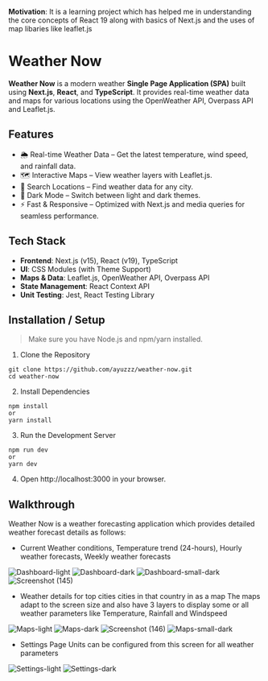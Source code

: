 **Motivation**: It is a learning project which has helped me in understanding the core concepts of React 19 along with basics of Next.js and the uses of map libaries like leaflet.js

# Weather Now

**Weather Now** is a modern weather **Single Page Application (SPA)** built using **Next.js**, **React**, and **TypeScript**. It provides real-time weather data and maps for various locations using the OpenWeather API, Overpass API and Leaflet.js.

## Features

- 🌦 Real-time Weather Data – Get the latest temperature, wind speed, and rainfall data.
- 🗺 Interactive Maps – View weather layers with Leaflet.js.
- 📍 Search Locations – Find weather data for any city.
- 🌙 Dark Mode – Switch between light and dark themes.
- ⚡ Fast & Responsive – Optimized with Next.js and media queries for seamless performance.

## Tech Stack

- **Frontend**: Next.js (v15), React (v19), TypeScript
- **UI**: CSS Modules (with Theme Support)
- **Maps & Data**: Leaflet.js, OpenWeather API, Overpass API
- **State Management**: React Context API
- **Unit Testing**: Jest, React Testing Library

## Installation / Setup
> Make sure you have Node.js and npm/yarn installed.

1. Clone the Repository
```
git clone https://github.com/ayuzzz/weather-now.git
cd weather-now
```
2. Install Dependencies
```
npm install
or
yarn install
```
3. Run the Development Server
```
npm run dev
or
yarn dev
```
4. Open http://localhost:3000 in your browser.

## Walkthrough
Weather Now is a weather forecasting application which provides detailed weather forecast details as follows:
- Current Weather conditions, Temperature trend (24-hours), Hourly weather forecasts, Weekly weather forecasts
  
![Dashboard-light](https://github.com/user-attachments/assets/7da8e45d-c52d-4dc4-9285-8608db842dba)
![Dashboard-dark](https://github.com/user-attachments/assets/75da9cf7-fb9f-44d9-96d9-a7966c3137b0)
![Dashboard-small-dark](https://github.com/user-attachments/assets/6ebb8441-e520-4e73-83b2-0263d0f40e78)
![Screenshot (145)](https://github.com/user-attachments/assets/65698290-c6fb-40b0-a76f-e9871adc5e35)


- Weather details for top cities cities in that country in as a map
The maps adapt to the screen size and also have 3 layers to display some or all weather parameters like Temperature, Rainfall and Windspeed

![Maps-light](https://github.com/user-attachments/assets/0bef4708-e945-4b8e-871b-7eafe04af38a)
![Maps-dark](https://github.com/user-attachments/assets/c8b3dc0e-10f5-4268-a794-16c828b4b07c)
![Screenshot (146)](https://github.com/user-attachments/assets/865c7c9d-fdfd-41b8-a5a2-8c9f1a0fc9d0)
![Maps-small-dark](https://github.com/user-attachments/assets/6e3f68aa-e49a-4389-81d6-27cacbf5d278)


- Settings Page
Units can be configured from this screen for all weather parameters

![Settings-light](https://github.com/user-attachments/assets/82927e27-5939-4018-8b62-321482f62029)
![Settings-dark](https://github.com/user-attachments/assets/ab2bac1e-dcb8-4c92-985d-e3c25021a615)



